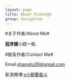 ```yaml
---
layout: page
title: About PinkingS
group: navigation
---
```


#关于作者/About Me#

**程序媛**小硕一枚.

#联系作者/Contact Me#

Email:shangliu26@gmail.com

新浪微博:[s小柳要奋斗](http://weibo.com/pinkingS "http://weibo.com/pinkingS")

